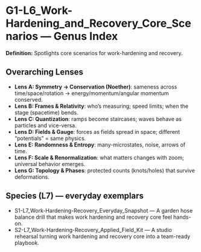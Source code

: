 # G1-L6_Work-Hardening_and_Recovery_Core_Scenarios — Genus Index
**Definition:** Spotlights core scenarios for work-hardening and recovery.

## Overarching Lenses

- **Lens A: Symmetry -> Conservation (Noether)**: sameness across time/space/rotation → energy/momentum/angular momentum conserved.
- **Lens B: Frames & Relativity**: who’s measuring; speed limits; when the stage (spacetime) bends.
- **Lens C: Quantization**: ramps become staircases; waves behave as particles and vice-versa.
- **Lens D: Fields & Gauge**: forces as fields spread in space; different “potentials” = same physics.
- **Lens E: Randomness & Entropy**: many-microstates, noise, arrows of time.
- **Lens F: Scale & Renormalization**: what matters changes with zoom; universal behavior emerges.
- **Lens G: Topology & Phases**: protected counts (knots/holes) that survive deformations.

## Species (L7) — everyday exemplars
- S1-L7_Work-Hardening-Recovery_Everyday_Snapshot — A garden hose balance drill that makes work hardening and recovery core feel hands-on.
- S2-L7_Work-Hardening-Recovery_Applied_Field_Kit — A studio rehearsal turning work hardening and recovery core into a team-ready playbook.
